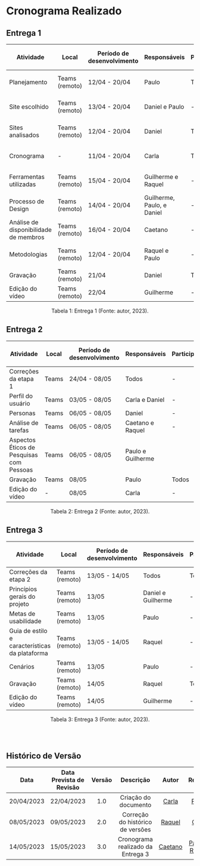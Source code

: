 # Cronograma Realizado

## Entrega 1

| Atividade | Local | Período de desenvolvimento | Responsáveis | Participantes | Período de revisão | Revisores |
|--|--|--|--|--|--|--|
| Planejamento | Teams (remoto) | 12/04 - 20/04 | Paulo | Todos | 20/04 - 21/04 | Todos |
| Site escolhido | Teams (remoto) | 13/04 - 20/04 | Daniel e Paulo | - | 20/04 - 21/04 | Carla |
| Sites analisados | Teams (remoto) | 12/04 - 20/04 | Daniel | Todos | 13/04 - 21/04 | Paulo |
| Cronograma | - | 11/04 - 20/04 | Carla | Todos | 20/04 - 21/04 | Raquel |
| Ferramentas utilizadas | Teams (remoto) | 15/04 - 20/04 | Guilherme e Raquel | - | 20/04 - 21/04 | Paulo |
| Processo de Design | Teams (remoto) | 14/04 - 20/04 | Guilherme, Paulo, e Daniel | - | 20/04 - 21/04 | Todos |
| Análise de disponibilidade de membros | Teams (remoto) | 16/04 - 20/04 | Caetano | - | 20/04 - 21/04 | Guilherme |
| Metodologias | Teams (remoto) | 12/04 - 20/04 | Raquel e Paulo | - | 20/04 - 21/04 | Daniel |
| Gravação | Teams (remoto) | 21/04 | Daniel | Todos | 22/04 | Guilherme |
| Edição do vídeo | Teams (remoto) | 22/04 | Guilherme | -  | 23/04 | Caetano |

<p><center>Tabela 1: Entrega 1 (Fonte: autor, 2023).</center></p>

## Entrega 2

| Atividade                                | Local | Período de desenvolvimento | Responsáveis      | Participantes | Período de Revisão | Revisores |
|------------------------------------------|-------|----------------------------|-------------------|---------------|--------------------|-----------|
| Correções da etapa 1                     | Teams | 24/04 - 08/05              | Todos             | -             | 08/05              | Daniel    |
| Perfil do usuário                        | Teams | 03/05 - 08/05              | Carla e Daniel    | -             | 08/05              | Paulo     |
| Personas                                 | Teams | 06/05 - 08/05              | Daniel            | -             | 08/05              | Paulo    |
| Análise de tarefas                       | Teams | 06/05 - 08/05              | Caetano e Raquel  | -             | 08/05              | Guilherme |
| Aspectos Éticos de Pesquisas com Pessoas | Teams | 06/05 - 08/05              | Paulo e Guilherme |               | 08/05              | Caetano   |
| Gravação                                 | Teams | 08/05                      | Paulo             | Todos         | 08/05              | Carla     |
| Edição do vídeo                          | -     | 08/05                      | Carla             | -             | 08/05              | Raquel    |

<p><center>Tabela 2: Entrega 2 (Fonte: autor, 2023).</center></p>

## Entrega 3

| Atividade | Local | Período de desenvolvimento | Responsáveis | Participantes | Período de revisão | Revisores |
|--|--|--|--|--|--|--|
| Correções da etapa 2 | Teams (remoto) | 13/05 - 14/05 | Todos | Todos | 15/05 | Daniel |
| Princípios gerais do projeto | Teams (remoto) | 13/05 | Daniel e Guilherme | - | 12/05 | Paulo |
| Metas de usabilidade | Teams (remoto) | 13/05 | Paulo | - | 15/05 | Raquel |
| Guia de estilo e características da plataforma | Teams (remoto) | 13/05 - 14/05 | Raquel | - | 15/05 | Caetano |
| Cenários | Teams (remoto) | 13/05 | Paulo | - | 15/05 | Daniel |
| Gravação | Teams (remoto) | 14/05 | Raquel | Todos | 15/05 | Guilherme |
| Edição do vídeo | Teams (remoto) | 14/05 | Guilherme | - | 15/05 | Paulo |

<p><center>Tabela 3: Entrega 3 (Fonte: autor, 2023).</center></p>


<br>
<br>

## Histórico de Versão

| Data | Data Prevista de Revisão | Versão | Descrição | Autor | Revisor |
| :--: | :--: | :--: | :--: | :--: | :--: |
| 20/04/2023 | 22/04/2023 | 1.0 | Criação do documento | [Carla](https://github.com/ccarlaa) | [Paulo](https://github.com/PauloVictorFS) |
| 08/05/2023 | 09/05/2023 | 2.0 | Correção do histórico de versões | [Raquel](https://github.com/raqueleucaria) | [Carla](https://github.com/ccarlaa) |
| 14/05/2023 | 15/05/2023 | 3.0 | Cronograma realizado da Entrega 3 | [Caetano](https://github.com/caeslucio) | [Paulo](https://github.com/PauloVictorFS) e [Raquel](https://github.com/raqueleucaria) |
